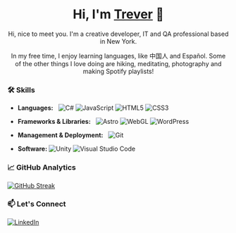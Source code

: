 <h1 align="center">Hi, I'm <a href="https://github.com/treverberryman">Trever</a> 👋</h1>
<p align="center">Hi, nice to meet you. I'm a creative developer, IT and QA professional based in New York.</p>
<p align="center">In my free time, I enjoy learning languages, like 中国人 and Español. Some of the other things I love doing are hiking, meditating, photography and making Spotify playlists!</p>


### 🛠 Skills &nbsp;

- **Languages:** &nbsp;
  ![C#](https://img.shields.io/badge/c%23-%23239120.svg?style=for-the-badge&logo=csharp&logoColor=white)
  ![JavaScript](https://img.shields.io/badge/javascript-%23323330.svg?style=for-the-badge&logo=javascript&logoColor=%23F7DF1E)
  ![HTML5](https://img.shields.io/badge/html5-%23E34F26.svg?style=for-the-badge&logo=html5&logoColor=white)
  ![CSS3](https://img.shields.io/badge/css3-%231572B6.svg?style=for-the-badge&logo=css3&logoColor=white)

- **Frameworks & Libraries:** &nbsp;
  ![Astro](https://img.shields.io/badge/astro-%232C2052.svg?style=for-the-badge&logo=astro&logoColor=white)
  ![WebGL](https://img.shields.io/badge/WebGL-990000?logo=webgl&logoColor=white&style=for-the-badge)
  ![WordPress](https://img.shields.io/badge/WordPress-%23117AC9.svg?style=for-the-badge&logo=WordPress&logoColor=white)
  
- **Management & Deployment:** &nbsp;
  ![Git](https://img.shields.io/badge/git-%23F05033.svg?style=for-the-badge&logo=git&logoColor=white)

- **Software:**
  ![Unity](https://img.shields.io/badge/unity-%23000000.svg?style=for-the-badge&logo=unity&logoColor=white)
  ![Visual Studio Code](https://img.shields.io/badge/Visual%20Studio%20Code-0078d7.svg?style=for-the-badge&logo=visual-studio-code&logoColor=white)

### 📈 GitHub Analytics &nbsp;

  [![GitHub Streak](https://streak-stats.demolab.com?user=4rsl&theme=dark)](https://git.io/streak-stats)

### 📫 Let's Connect &nbsp;

[![LinkedIn](https://img.shields.io/badge/linkedin-%230077B5.svg?style=for-the-badge&logo=linkedin&logoColor=white)](https://www.linkedin.com/in/treverberryman)
